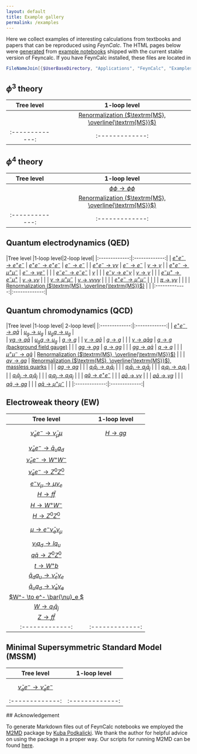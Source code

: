 ```yaml
---
layout: default
title: Example gallery
permalink: /examples
---
```


Here we collect examples of interesting calculations from textbooks and papers that can be reproduced using
_FeynCalc_. The HTML pages below were [generated](#ack) from [example notebooks](https://github.com/FeynCalc/feyncalc/tree/hotfix-stable/FeynCalc/Examples) shipped with the current stable version
of Feyncalc. If you have FeynCalc installed, these files are located in 

```mathematica 
FileNameJoin[{$UserBaseDirectory, "Applications", "FeynCalc", "Examples"}]
```

## $\phi^3$ theory

|Tree level |1-loop level|
|:-------------:|:-------------:|
| | [Renormalization ($\textrm{MS}, \overline{\textrm{MS}}$)](FeynCalcExamplesMD/Phi3/OneLoop/Renormalization) |
|:-------------:|:-------------:|


## $\phi^4$ theory

|Tree level |1-loop level|
|:-------------:|:-------------:|
| | [$\phi \phi \to \phi \phi$](FeynCalcExamplesMD/Phi4/OneLoop/PhiPhi-PhiPhi) |
| | [Renormalization ($\textrm{MS}, \overline{\textrm{MS}}$)](FeynCalcExamplesMD/Phi4/OneLoop/Renormalization) |
|:-------------:|:-------------:|



## Quantum electrodynamics (QED)

|Tree level |1-loop level|2-loop level|
|:-------------:|:-------------:|
| [$e^+ e^- \to e^+ e^-$](FeynCalcExamplesMD/QED/Tree/ElAel-ElAel) | [$e^+ e^- \to e^+ e^-$](FeynCalcExamplesMD/QED/OneLoop/ElAel-ElAel) | [$e^- \to e^-$](FeynCalcExamplesMD/QED/TwoLoop/El-El) |
| [$e^+ e^- \to \gamma \gamma$](FeynCalcExamplesMD/QED/Tree/ElAel-GaGa) | [$e^- \to e^-$](FeynCalcExamplesMD/QED/OneLoop/El-El) | [$\gamma \to \gamma$](FeynCalcExamplesMD/QED/TwoLoop/Ga-Ga) |
| [$e^+ e^- \to \mu^+ \mu^-$](FeynCalcExamplesMD/QED/Tree/ElAel-MuAmu) | [$e^- \to \gamma e^-$](FeynCalcExamplesMD/QED/OneLoop/El-GaEl) | |
| [$e^- e^- \to e^- e^-$](FeynCalcExamplesMD/QED/Tree/ElEl-ElEl) | [$\gamma$](FeynCalcExamplesMD/QED/OneLoop/Ga) | |
| [$e^- \gamma \to e^- \gamma$](FeynCalcExamplesMD/QED/Tree/ElGa-ElGa) | [$\gamma \to \gamma$](FeynCalcExamplesMD/QED/OneLoop/Ga-Ga) | |
| [$e^- \mu^+ \to e^- \mu^+$](FeynCalcExamplesMD/QED/Tree/ElMu-ElMu) | [$\gamma \to \gamma \gamma$](FeynCalcExamplesMD/QED/OneLoop/Ga-GaGa) | |
| [$\gamma \to \mu^+ \mu^-$](FeynCalcExamplesMD/QED/Tree/Ga-MuAmu) | [$\gamma \to \gamma \gamma \gamma \gamma$](FeynCalcExamplesMD/QED/OneLoop/Ga-GaGaGaGa) | |
| | [$e^+ e^- \to \mu^+ \mu^-$](FeynCalcExamplesMD/QED/OneLoop/ElAel-MuAmu) | |
| | [$\pi \to \gamma \gamma$](FeynCalcExamplesMD/QED/OneLoop/Pi-GaGa) | |
| | [Renormalization ($\textrm{MS}, \overline{\textrm{MS}}$)](FeynCalcExamplesMD/QED/OneLoop/Renormalization) | |
|:-------------:|:-------------:|

## Quantum chromodynamics (QCD)

|Tree level |1-loop level| 2-loop level|
|:-------------:|:-------------:|
| [$e^+ e^- \to  q \bar{q}$](FeynCalcExamplesMD/QCD/Tree/ElAel-QQbar) | [$u_g \to u_g$](FeynCalcExamplesMD/QCD/OneLoop/Gh-Gh) | [$u_g g \to u_g$](FeynCalcExamplesMD/QCD/TwoLoops/Gh-Gh) |  
| [$\gamma g \to  q \bar{q}$](FeynCalcExamplesMD/QCD/Tree/GaGl-QQbar) | [$u_g g \to u_g$](FeynCalcExamplesMD/QCD/OneLoop/GhGl-Gh) | [$g \to g$](FeynCalcExamplesMD/QCD/TwoLoops/Gl-Gl) | 
| [$\gamma \to  q \bar{q}$](FeynCalcExamplesMD/QCD/Tree/Ga-QQbar) | [$g \to g$](FeynCalcExamplesMD/QCD/OneLoop/Gl-Gl) |  | 
| [$\gamma \to  q \bar{q} g$](FeynCalcExamplesMD/QCD/Tree/Ga-QQbarGl) | [$g \to g$ (background field gauge)](FeynCalcExamplesMD/QCD/OneLoop/Gl-Gl-BackgroundFieldGauge) |  |
| [$g g \to g g$](FeynCalcExamplesMD/QCD/Tree/GlGl-GlGl) | [$g \to g g$](FeynCalcExamplesMD/QCD/OneLoop/Gl-GlGl) |  |
| [$g g\to  q \bar{q}$](FeynCalcExamplesMD/QCD/Tree/GlGl-QQbar) | [$q \to q$](FeynCalcExamplesMD/QCD/OneLoop/Q-Q) |  |
| [$\mu^+ \mu^- \to  q \bar{q}$](FeynCalcExamplesMD/QCD/Tree/MuAmu-QQbar) | [Renormalization ($\textrm{MS}, \overline{\textrm{MS}}$)](FeynCalcExamplesMD/QCD/OneLoop/Renormalization) |  |
| [$q \gamma \to g q$](FeynCalcExamplesMD/QCD/Tree/QGa-GlQ) | [Renormalization ($\textrm{MS}, \overline{\textrm{MS}}$), massless quarks](FeynCalcExamplesMD/QCD/OneLoop/RenormalizationMassless) |  |
| [$q g \to q g$](FeynCalcExamplesMD/QCD/Tree/QGl-QGl) | |
| [$q_i \bar{q}_i \to q_i \bar{q}_i$](FeynCalcExamplesMD/QCD/Tree/QiQibar-QiQibar) |  |
| [$q_i \bar{q}_i \to q_j \bar{q}_j$](FeynCalcExamplesMD/QCD/Tree/QiQibar-QjQjbar) |  |
| [$q_i q_i \to q_i q_i$](FeynCalcExamplesMD/QCD/Tree/QiQi-QiQi) |  |
| [$q_i \bar{q}_j \to q_i \bar{q}_j$](FeynCalcExamplesMD/QCD/Tree/QiQjbar-QiQjbar) |  |
| [$q_i q_j \to q_i q_j$](FeynCalcExamplesMD/QCD/Tree/QiQj-QiQj) |  |
| [$q \bar{q} \to e^+ e^-$](FeynCalcExamplesMD/QCD/Tree/QQbar-ElAel) |  |
| [$q \bar{q} \to \gamma \gamma$](FeynCalcExamplesMD/QCD/Tree/QQbar-GaGa) |  |
| [$q \bar{q} \to \gamma g$](FeynCalcExamplesMD/QCD/Tree/QQbar-GaGl) |  |
| [$q \bar{q} \to g g$](FeynCalcExamplesMD/QCD/Tree/QQbar-GlGl) |  |
| [$q \bar{q} \to \mu^+ \mu^-$](FeynCalcExamplesMD/QCD/Tree/QQbar-MuAmu) |   |
|:-------------:|:-------------:|

## Electroweak theory (EW)

|Tree level |1-loop level|
|:-------------:|:-------------:|
| [$$\bar{\nu}_e e^- \to \bar{\nu}_{\mu} \mu$$](FeynCalcExamplesMD/EW/Tree/AnelEl-AnmuMu) |  [$H \to g g$](FeynCalcExamplesMD/EW/OneLoop/H-GG) | 
| [$\bar{\nu}_e e^- \to \bar{q}_u q_d$](FeynCalcExamplesMD/EW/Tree/AnelEl-QubarQd) |   |
| [$\bar{\nu}_e e^- \to W^+ W^-$](FeynCalcExamplesMD/EW/Tree/AnelEl-WW) |   |
| [$\bar{\nu}_e e^- \to Z^0 Z^0$](FeynCalcExamplesMD/EW/Tree/AnelEl-ZZ) |   |
| [$e^- \nu_{\mu} \to \mu \nu_{e}$](FeynCalcExamplesMD/EW/Tree/ElNmu-MuNel) |   |
| [$H \to f \bar{f}$](FeynCalcExamplesMD/EW/Tree/H-FFbar) |   |
| [$H \to W^+ W^-$](FeynCalcExamplesMD/EW/Tree/H-WW) |   |
| [$H \to Z^0 Z^0$](FeynCalcExamplesMD/EW/Tree/H-ZZ) |   |
| [$$\mu \to e^- \bar{\nu}_{e} \nu_{\mu}$$](FeynCalcExamplesMD/EW/Tree/Mu-ElAnelNmu) |   |
| [$\nu_l q_d \to l q_u$](FeynCalcExamplesMD/EW/Tree/NleQdt-LeQut) |   |
| [$q \bar{q} \to Z^0 Z^0$](FeynCalcExamplesMD/EW/Tree/QQbar-ZZ) |   |
| [$t \to W^+ b$](FeynCalcExamplesMD/EW/Tree/Qt-QbW) |   |
| [$\bar{q}_d q_u \to \bar{\nu}_e \nu_e$](FeynCalcExamplesMD/EW/Tree/QuQdbar-AelNel) |   |
| [$\bar{q}_u q_d \to \bar{\nu}_e \nu_e$](FeynCalcExamplesMD/EW/Tree/QutbarQdt-NelAnel) |   |
| [$W^- \to e^- \bar{\nu}_e $](FeynCalcExamplesMD/EW/Tree/W-ElAnel) |   |
| [$W \to q_i \bar{q}_j$](FeynCalcExamplesMD/EW/Tree/W-QiQjbar) |   |
| [$Z \to f \bar{f}$](FeynCalcExamplesMD/EW/Tree/Z-FFbar) |   |
|:-------------:|:-------------:|

## Minimal Supersymmetric Standard Model (MSSM)

|Tree level |1-loop level|
|:-------------:|:-------------:|
| [$$\tilde{\nu}_e e^- \to \tilde{\nu}_e e^-$$](FeynCalcExamplesMD/MSSM/Tree/MnelEl-MnelEl) |  |
|:-------------:|:-------------:|

<a name="ack"/>
## Acknowledgement

To generate Markdown files out of FeynCalc notebooks we employed the [M2MD](https://github.com/kubaPod/M2MD)
package by [Kuba Podkalicki](https://github.com/kubaPod). We thank the author for helpful advice on using the package in a proper way.
Our scripts for running M2MD can be found [here](https://github.com/FeynCalc/feyncalc/tree/master/FeynCalc/Examples/Export).






